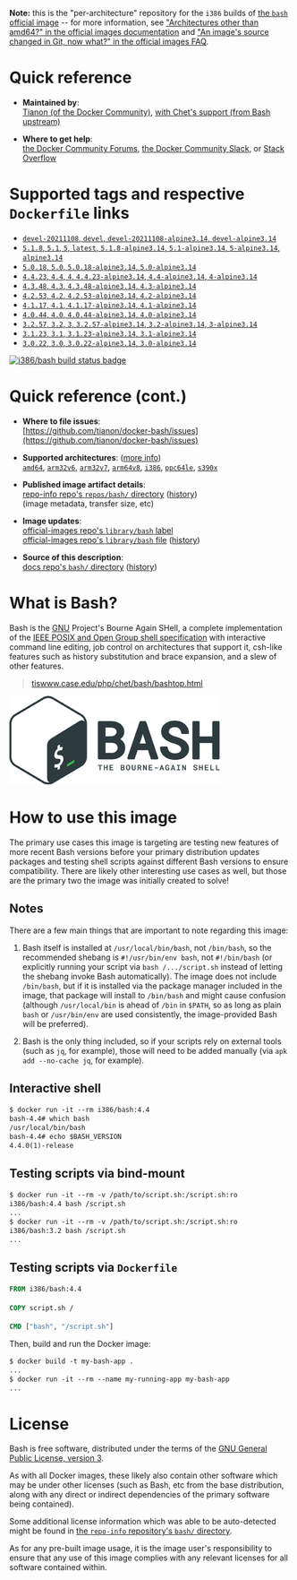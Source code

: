 <!--

********************************************************************************

WARNING:

    DO NOT EDIT "bash/README.md"

    IT IS AUTO-GENERATED

    (from the other files in "bash/" combined with a set of templates)

********************************************************************************

-->

**Note:** this is the "per-architecture" repository for the `i386` builds of [the `bash` official image](https://hub.docker.com/_/bash) -- for more information, see ["Architectures other than amd64?" in the official images documentation](https://github.com/docker-library/official-images#architectures-other-than-amd64) and ["An image's source changed in Git, now what?" in the official images FAQ](https://github.com/docker-library/faq#an-images-source-changed-in-git-now-what).

# Quick reference

-	**Maintained by**:  
	[Tianon (of the Docker Community)](https://github.com/tianon/docker-bash), [with Chet's support (from Bash upstream)](https://github.com/docker-library/official-images/pull/2217#issue-181031192)

-	**Where to get help**:  
	[the Docker Community Forums](https://forums.docker.com/), [the Docker Community Slack](https://dockr.ly/slack), or [Stack Overflow](https://stackoverflow.com/search?tab=newest&q=docker)

# Supported tags and respective `Dockerfile` links

-	[`devel-20211108`, `devel`, `devel-20211108-alpine3.14`, `devel-alpine3.14`](https://github.com/tianon/docker-bash/blob/1b2473e17a1037200e287c27098426f00f322f99/devel/Dockerfile)
-	[`5.1.8`, `5.1`, `5`, `latest`, `5.1.8-alpine3.14`, `5.1-alpine3.14`, `5-alpine3.14`, `alpine3.14`](https://github.com/tianon/docker-bash/blob/83941cc446c3e1789afaf1c849e445ddf9687a06/5.1/Dockerfile)
-	[`5.0.18`, `5.0`, `5.0.18-alpine3.14`, `5.0-alpine3.14`](https://github.com/tianon/docker-bash/blob/83941cc446c3e1789afaf1c849e445ddf9687a06/5.0/Dockerfile)
-	[`4.4.23`, `4.4`, `4`, `4.4.23-alpine3.14`, `4.4-alpine3.14`, `4-alpine3.14`](https://github.com/tianon/docker-bash/blob/83941cc446c3e1789afaf1c849e445ddf9687a06/4.4/Dockerfile)
-	[`4.3.48`, `4.3`, `4.3.48-alpine3.14`, `4.3-alpine3.14`](https://github.com/tianon/docker-bash/blob/83941cc446c3e1789afaf1c849e445ddf9687a06/4.3/Dockerfile)
-	[`4.2.53`, `4.2`, `4.2.53-alpine3.14`, `4.2-alpine3.14`](https://github.com/tianon/docker-bash/blob/83941cc446c3e1789afaf1c849e445ddf9687a06/4.2/Dockerfile)
-	[`4.1.17`, `4.1`, `4.1.17-alpine3.14`, `4.1-alpine3.14`](https://github.com/tianon/docker-bash/blob/83941cc446c3e1789afaf1c849e445ddf9687a06/4.1/Dockerfile)
-	[`4.0.44`, `4.0`, `4.0.44-alpine3.14`, `4.0-alpine3.14`](https://github.com/tianon/docker-bash/blob/83941cc446c3e1789afaf1c849e445ddf9687a06/4.0/Dockerfile)
-	[`3.2.57`, `3.2`, `3`, `3.2.57-alpine3.14`, `3.2-alpine3.14`, `3-alpine3.14`](https://github.com/tianon/docker-bash/blob/83941cc446c3e1789afaf1c849e445ddf9687a06/3.2/Dockerfile)
-	[`3.1.23`, `3.1`, `3.1.23-alpine3.14`, `3.1-alpine3.14`](https://github.com/tianon/docker-bash/blob/83941cc446c3e1789afaf1c849e445ddf9687a06/3.1/Dockerfile)
-	[`3.0.22`, `3.0`, `3.0.22-alpine3.14`, `3.0-alpine3.14`](https://github.com/tianon/docker-bash/blob/83941cc446c3e1789afaf1c849e445ddf9687a06/3.0/Dockerfile)

[![i386/bash build status badge](https://img.shields.io/jenkins/s/https/doi-janky.infosiftr.net/job/multiarch/job/i386/job/bash.svg?label=i386/bash%20%20build%20job)](https://doi-janky.infosiftr.net/job/multiarch/job/i386/job/bash/)

# Quick reference (cont.)

-	**Where to file issues**:  
	[https://github.com/tianon/docker-bash/issues](https://github.com/tianon/docker-bash/issues)

-	**Supported architectures**: ([more info](https://github.com/docker-library/official-images#architectures-other-than-amd64))  
	[`amd64`](https://hub.docker.com/r/amd64/bash/), [`arm32v6`](https://hub.docker.com/r/arm32v6/bash/), [`arm32v7`](https://hub.docker.com/r/arm32v7/bash/), [`arm64v8`](https://hub.docker.com/r/arm64v8/bash/), [`i386`](https://hub.docker.com/r/i386/bash/), [`ppc64le`](https://hub.docker.com/r/ppc64le/bash/), [`s390x`](https://hub.docker.com/r/s390x/bash/)

-	**Published image artifact details**:  
	[repo-info repo's `repos/bash/` directory](https://github.com/docker-library/repo-info/blob/master/repos/bash) ([history](https://github.com/docker-library/repo-info/commits/master/repos/bash))  
	(image metadata, transfer size, etc)

-	**Image updates**:  
	[official-images repo's `library/bash` label](https://github.com/docker-library/official-images/issues?q=label%3Alibrary%2Fbash)  
	[official-images repo's `library/bash` file](https://github.com/docker-library/official-images/blob/master/library/bash) ([history](https://github.com/docker-library/official-images/commits/master/library/bash))

-	**Source of this description**:  
	[docs repo's `bash/` directory](https://github.com/docker-library/docs/tree/master/bash) ([history](https://github.com/docker-library/docs/commits/master/bash))

# What is Bash?

Bash is the [GNU](http://www.gnu.org/) Project's Bourne Again SHell, a complete implementation of the [IEEE POSIX and Open Group shell specification](http://www.opengroup.org/onlinepubs/9699919799/nfindex.html) with interactive command line editing, job control on architectures that support it, csh-like features such as history substitution and brace expansion, and a slew of other features.

> [tiswww.case.edu/php/chet/bash/bashtop.html](https://tiswww.case.edu/php/chet/bash/bashtop.html)

![logo](https://raw.githubusercontent.com/docker-library/docs/5cb6fef6ed317e5af7e1e14e64c18c2b81657e81/bash/logo.png)

# How to use this image

The primary use cases this image is targeting are testing new features of more recent Bash versions before your primary distribution updates packages and testing shell scripts against different Bash versions to ensure compatibility. There are likely other interesting use cases as well, but those are the primary two the image was initially created to solve!

## Notes

There are a few main things that are important to note regarding this image:

1.	Bash itself is installed at `/usr/local/bin/bash`, not `/bin/bash`, so the recommended shebang is `#!/usr/bin/env bash`, not `#!/bin/bash` (or explicitly running your script via `bash /.../script.sh` instead of letting the shebang invoke Bash automatically). The image does not include `/bin/bash`, but if it is installed via the package manager included in the image, that package will install to `/bin/bash` and might cause confusion (although `/usr/local/bin` is ahead of `/bin` in `$PATH`, so as long as plain `bash` or `/usr/bin/env` are used consistently, the image-provided Bash will be preferred).

2.	Bash is the only thing included, so if your scripts rely on external tools (such as `jq`, for example), those will need to be added manually (via `apk add --no-cache jq`, for example).

## Interactive shell

```console
$ docker run -it --rm i386/bash:4.4
bash-4.4# which bash
/usr/local/bin/bash
bash-4.4# echo $BASH_VERSION
4.4.0(1)-release
```

## Testing scripts via bind-mount

```console
$ docker run -it --rm -v /path/to/script.sh:/script.sh:ro i386/bash:4.4 bash /script.sh
...
$ docker run -it --rm -v /path/to/script.sh:/script.sh:ro i386/bash:3.2 bash /script.sh
...
```

## Testing scripts via `Dockerfile`

```dockerfile
FROM i386/bash:4.4

COPY script.sh /

CMD ["bash", "/script.sh"]
```

Then, build and run the Docker image:

```console
$ docker build -t my-bash-app .
...
$ docker run -it --rm --name my-running-app my-bash-app
...
```

# License

Bash is free software, distributed under the terms of the [GNU General Public License, version 3](http://www.gnu.org/licenses/gpl.html).

As with all Docker images, these likely also contain other software which may be under other licenses (such as Bash, etc from the base distribution, along with any direct or indirect dependencies of the primary software being contained).

Some additional license information which was able to be auto-detected might be found in [the `repo-info` repository's `bash/` directory](https://github.com/docker-library/repo-info/tree/master/repos/bash).

As for any pre-built image usage, it is the image user's responsibility to ensure that any use of this image complies with any relevant licenses for all software contained within.
